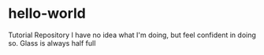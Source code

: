 # hello-world
Tutorial Repository
I have no idea what I'm doing, but feel confident in doing so.
Glass is always half full
